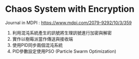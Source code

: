 # Chaos System with Encryption
Journal in MDPI : https://www.mdpi.com/2079-9292/10/3/359

1. 利用混沌系統產生的訊號將生理訊號進行加密與解密
2. 實作以樹莓派當作傳送與接收端
3. 使用PID同步兩個混沌系統
4. PID參數設定使用PSO (Particle Swarm Optimization)
